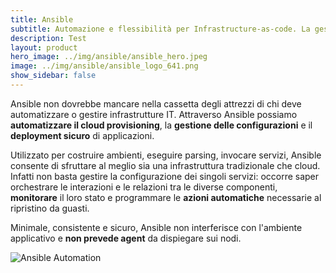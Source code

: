 ```yaml
---
title: Ansible
subtitle: Automazione e flessibilità per Infrastructure-as-code. La gestione dei tuoi asset IT, human-readable & machine readable.
description: Test
layout: product
hero_image: ../img/ansible/ansible_hero.jpeg
image: ../img/ansible/ansible_logo_641.png
show_sidebar: false
---
```

Ansible non dovrebbe mancare nella cassetta degli attrezzi di chi deve automatizzare o gestire infrastrutture IT. Attraverso Ansible possiamo **automatizzare il cloud provisioning**, la **gestione delle configurazioni** e il **deployment sicuro** di applicazioni.

Utilizzato per costruire ambienti, eseguire parsing, invocare servizi, Ansible consente di sfruttare al meglio sia una infrastruttura tradizionale che cloud. Infatti non basta gestire la configurazione dei singoli servizi: occorre saper orchestrare le interazioni e le relazioni tra le diverse componenti, **monitorare** il loro stato e programmare le **azioni automatiche** necessarie al ripristino da guasti.

Minimale, consistente e sicuro, Ansible non interferisce con l'ambiente applicativo e **non prevede agent** da dispiegare sui nodi.

![Ansible Automation](../img/ansible/ansible_automation.jpg)
